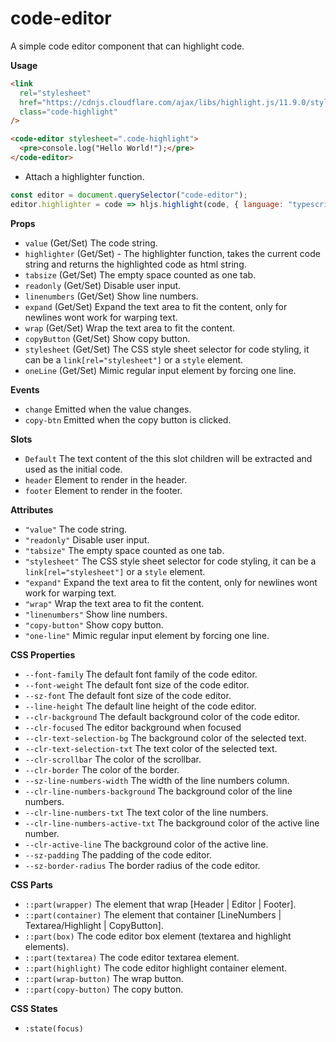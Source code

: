 # code-editor

A simple code editor component that can highlight code.

**Usage**

```html
<link
  rel="stylesheet"
  href="https://cdnjs.cloudflare.com/ajax/libs/highlight.js/11.9.0/styles/atom-one-dark-reasonable.min.css"
  class="code-highlight"
/>

<code-editor stylesheet=".code-highlight">
  <pre>console.log("Hello World!");</pre>
</code-editor>
```

- Attach a highlighter function.

```js
const editor = document.querySelector("code-editor");
editor.highlighter = code => hljs.highlight(code, { language: "typescript" }).value;
```

**Props**

- `value` (Get/Set) The code string.
- `highlighter` (Get/Set) - The highlighter function, takes the current code string and returns the highlighted code as html string.
- `tabsize` (Get/Set) The empty space counted as one tab.
- `readonly` (Get/Set) Disable user input.
- `linenumbers` (Get/Set) Show line numbers.
- `expand` (Get/Set) Expand the text area to fit the content, only for newlines wont work for warping text.
- `wrap` (Get/Set) Wrap the text area to fit the content.
- `copyButton` (Get/Set) Show copy button.
- `stylesheet` (Get/Set) The CSS style sheet selector for code styling, it can be a `link[rel="stylesheet"]` or a `style` element.
- `oneLine` (Get/Set) Mimic regular input element by forcing one line.

**Events**

- `change` Emitted when the value changes.
- `copy-btn` Emitted when the copy button is clicked.

**Slots**

- `Default` The text content of the this slot children will be extracted and used as the initial code.
- `header` Element to render in the header.
- `footer` Element to render in the footer.

**Attributes**

- `"value"` The code string.
- `"readonly"` Disable user input.
- `"tabsize"` The empty space counted as one tab.
- `"stylesheet"` The CSS style sheet selector for code styling, it can be a `link[rel="stylesheet"]` or a `style` element.
- `"expand"` Expand the text area to fit the content, only for newlines wont work for warping text.
- `"wrap"` Wrap the text area to fit the content.
- `"linenumbers"` Show line numbers.
- `"copy-button"` Show copy button.
- `"one-line"` Mimic regular input element by forcing one line.

**CSS Properties**

- `--font-family` The default font family of the code editor.
- `--font-weight` The default font size of the code editor.
- `--sz-font` The default font size of the code editor.
- `--line-height` The default line height of the code editor.
- `--clr-background` The default background color of the code editor.
- `--clr-focused` The editor background when focused
- `--clr-text-selection-bg` The background color of the selected text.
- `--clr-text-selection-txt` The text color of the selected text.
- `--clr-scrollbar` The color of the scrollbar.
- `--clr-border` The color of the border.
- `--sz-line-numbers-width` The width of the line numbers column.
- `--clr-line-numbers-background` The background color of the line numbers.
- `--clr-line-numbers-txt` The text color of the line numbers.
- `--clr-line-numbers-active-txt` The background color of the active line number.
- `--clr-active-line` The background color of the active line.
- `--sz-padding` The padding of the code editor.
- `--sz-border-radius` The border radius of the code editor.

**CSS Parts**

- `::part(wrapper)` The element that wrap [Header | Editor | Footer].
- `::part(container)` The element that container [LineNumbers | Textarea/Highlight | CopyButton].
- `::part(box)` The code editor box element (textarea and highlight elements).
- `::part(textarea)` The code editor textarea element.
- `::part(highlight)` The code editor highlight container element.
- `::part(wrap-button)` The wrap button.
- `::part(copy-button)` The copy button.

**CSS States**

- `:state(focus)`
